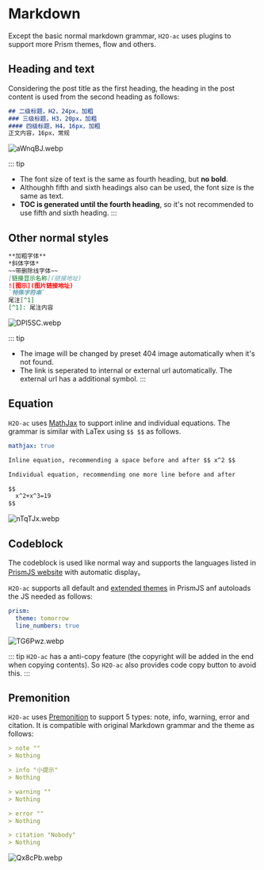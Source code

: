 # Markdown

Except the basic normal markdown grammar, `H2O-ac` uses plugins to support more Prism themes, flow and others.


## Heading and text

Considering the post title as the first heading, the heading in the post content is used from the second heading as follows:

```markdown
## 二级标题，H2，24px，加粗
### 三级标题，H3，20px，加粗
#### 四级标题，H4，16px，加粗
正文内容，16px，常规
```

![aWnqBJ.webp](/imgs/aWnqBJ.webp)

::: tip
- The font size of text is the same as fourth heading, but **no bold**.
- Althoughh fifth and sixth headings also can be used, the font size is the same as text.
- **TOC is generated until the fourth heading**, so it's not recommended to use fifth and sixth heading.
:::

## Other normal styles

```markdown
**加粗字体**
*斜体字体*
~~带删除线字体~~
[链接显示名称](链接地址)
![图示](图片链接地址)
`特殊字符串`
尾注[^1]
[^1]: 尾注内容
```

![DPl5SC.webp](/imgs/DPl5SC.webp)

::: tip 
- The image will be changed by preset 404 image automatically when it's not found.
- The link is seperated to internal or external url automatically. The external url has a additional symbol.
:::

## Equation

`H2O-ac` uses [MathJax](https://www.mathjax.org/) to support inline and individual equations. The grammar is similar with LaTex using `$$ $$` as follows.

```yaml
mathjax: true
```

```markdown
Inline equation, recommending a space before and after $$ x^2 $$

Individual equation, recommending one more line before and after

$$
  x^2+x^3=19
$$
```

![nTqTJx.webp](/imgs/nTqTJx.webp)

## Codeblock

The codeblock is used like normal way and supports the languages listed in [PrismJS website](https://prismjs.com/#supported-languages) with automatic display。

`H2O-ac` supports all default and [extended themes]((https://github.com/PrismJS/prism-themes/tree/master/themes)) in PrismJS anf autoloads the JS needed as follows:

```yaml
prism:
  theme: tomorrow
  line_numbers: true
```

![TG6Pwz.webp](/imgs/TG6Pwz.webp)

::: tip
`H2O-ac` has a anti-copy feature (the copyright will be added in the end when copying contents). So `H2O-ac` also provides code copy button to avoid this.
:::

## Premonition

`H2O-ac` uses [Premonition](https://github.com/lazee/premonition) to support 5 types: note, info, warning, error and citation. It is compatible with original Markdown grammar and the theme as follows:

```markdown
> note ""
> Nothing

> info "小提示"
> Nothing

> warning ""
> Nothing

> error ""
> Nothing

> citation "Nobody"
> Nothing

```

![Qx8cPb.webp](/imgs/Qx8cPb.webp)
